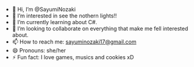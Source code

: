 - 👋 Hi, I’m @SayumiNozaki
- 👀 I’m interested in see the nothern lights!!
- 🌱 I’m currently learning about C#.
- 💞️ I’m looking to collaborate on everything that make me fell interested about.
- 📫 How to reach me: sayuminozaki17@gmail.com
- 😄 Pronouns: she/her
- ⚡ Fun fact: I love games, musics and cookies xD
  

<!---
SayumiNozaki/SayumiNozaki is a ✨ special ✨ repository because its `README.md` (this file) appears on your GitHub profile.
You can click the Preview link to take a look at your changes.
--->
